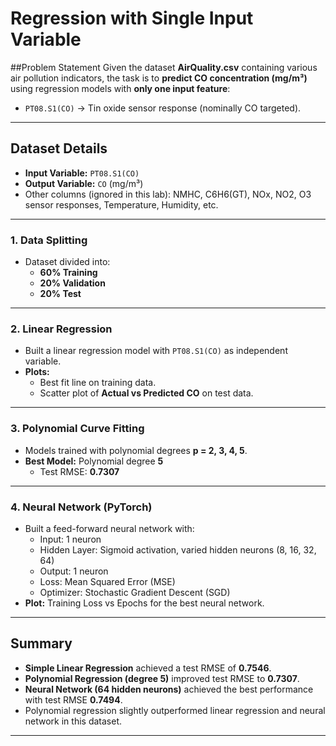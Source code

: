 #  Regression with Single Input Variable  


##Problem Statement
Given the dataset **AirQuality.csv** containing various air pollution indicators, the task is to **predict CO concentration (mg/m³)** using regression models with **only one input feature**:  
- `PT08.S1(CO)` → Tin oxide sensor response (nominally CO targeted).  

---

##  Dataset Details
- **Input Variable:** `PT08.S1(CO)`  
- **Output Variable:** `CO` (mg/m³)  
- Other columns (ignored in this lab): NMHC, C6H6(GT), NOx, NO2, O3 sensor responses, Temperature, Humidity, etc.  

---


### 1. Data Splitting
- Dataset divided into:
  - **60% Training**  
  - **20% Validation**  
  - **20% Test**  

---

### 2. Linear Regression
- Built a linear regression model with `PT08.S1(CO)` as independent variable.  
- **Plots:**
  - Best fit line on training data.  
  - Scatter plot of **Actual vs Predicted CO** on test data.  
---

### 3. Polynomial Curve Fitting
- Models trained with polynomial degrees **p = 2, 3, 4, 5**.  
- **Best Model:** Polynomial degree **5**  
  - Test RMSE: **0.7307**  

---

### 4. Neural Network (PyTorch)
- Built a feed-forward neural network with:
  - Input: 1 neuron  
  - Hidden Layer: Sigmoid activation, varied hidden neurons (8, 16, 32, 64)  
  - Output: 1 neuron  
  - Loss: Mean Squared Error (MSE)  
  - Optimizer: Stochastic Gradient Descent (SGD)  
- **Plot:** Training Loss vs Epochs for the best neural network.  

---

##  Summary
- **Simple Linear Regression** achieved a test RMSE of **0.7546**.  
- **Polynomial Regression (degree 5)** improved test RMSE to **0.7307**.  
- **Neural Network (64 hidden neurons)** achieved the best performance with test RMSE **0.7494**.  
- Polynomial regression slightly outperformed linear regression and neural network in this dataset.  
---
